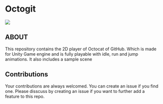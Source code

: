 # Octogit
![](http://kmehant.com/jump.png)

## ABOUT

This repository contains the 2D player of Octocat of GitHub. Which is made for Unity Game engine and is fully playable with idle, run and jump animations. It also includes a sample scene

## Contributions
 Your contributions are always welcomed. You can create an issue if you find one. Please disscuss by creating an issue if you
 want to further add a feature to this repo.
